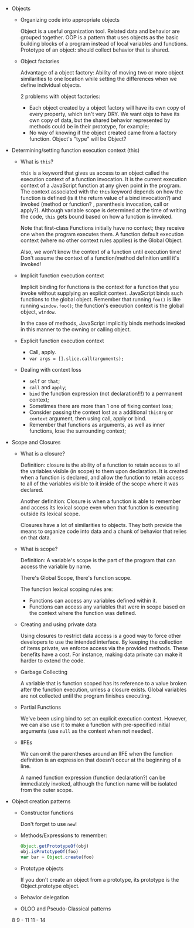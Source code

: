 * Objects

  * Organizing code into appropriate objects

    Object is a useful organization tool. Related data and behavior are grouped together. OOP is a pattern that uses objects as the basic building blocks of a program instead of local variables and functions.
    Prototype of an object: should collect behavior that is shared.

  * Object factories

    Advantage of a object factory: Ability of moving two or more object similarities to one location while setting the differences when we define individual objects.

    2 problems with object factories:
      * Each object created by a object factory will have its own copy of every property, which isn't very DRY. We want objs to have its own copy of data, but the shared behavior represented by methods could be in their prototype, for example;
      * No way of knowing if the object created came from a factory function. Object's "type" will be Object?

* Determining/setting function execution context (this)

  * What is `this`?

    `this` is a keyword that gives us access to an object called the execution context of a function invocation. It is the current execution context of a JavaScript function at any given point in the program. The context associated with the `this` keyword depends on how the function is defined (is it the return value of a bind invocation?) and invoked (method or function? , parenthesis invocation, call or apply?). Although variable scope is determined at the time of writing the code, `this` gets bound based on how a function is invoked.

    Note that first-class Functions initially have no context; they receive one when the program executes them. A function default execution context (where no other context rules applies) is the Global Object.

    Also, we won't know the context of a function until execution time! Don't assume the context of a function/method definition until it's invoked!

  * Implicit function execution context

    Implicit binding for functions is the context for a function that you invoke without supplying an explicit context. JavaScript binds such functions to the global object. Remember that running `foo()` is like running `window.foo()`; the function's execution context is the global object, `window`.

    In the case of methods, JavaScript implicitly binds methods invoked in this manner to the owning or calling object.

  * Explicit function execution context

    * Call, apply.
    * `var args = [].slice.call(arguments);`

  * Dealing with context loss

    * `self` or `that`;
    * `call` and `apply`;
    * `bind` the function expression (not declaration!!!) to a permanent context;
    * Sometimes there are more than 1 one of fixing context loss;
    * Consider passing the context lost as a additional `thisArg` or `context` argument, then using call, apply or bind.
    * Remember that functions as arguments, as well as inner functions,  lose the surrounding context;

* Scope and Closures

  * What is a closure?

    Definition: closure is the ability of a function to retain access to all the variables visible (in scope) to them upon declaration. It is created when a function is declared, and allow the function to retain access to all of the variables visible to it inside of the scope where it was declared.

    Another definition: Closure is when a function is able to remember and access its lexical scope even when that function is executing outside its lexical scope.

    Closures have a lot of similarities to objects. They both provide the means to organize code into data and a chunk of behavior that relies on that data.

  * What is scope?

    Definition: A variable's scope is the part of the program that can access the variable by name.

    There's Global Scope, there's function scope.

    The function lexical scoping rules are:
    * Functions can access any variables defined within it.
    * Functions can access any variables that were in scope based on the context where the function was defined.

  * Creating and using private data

    Using closures to restrict data access is a good way to force other developers to use the intended interface. By keeping the collection of items private, we enforce access via the provided methods. These benefits have a cost. For instance, making data private can make it harder to extend the code.

  * Garbage Collecting

    A variable that is function scoped has its reference to a value broken after the function execution, unless a closure exists. Global variables are not collected until the program finishes executing.

  * Partial Functions

    We've been using bind to set an explicit execution context. However, we can also use it to make a function with pre-specified initial arguments (use `null` as the context when not needed).

  * IIFEs

    We can omit the parentheses around an IIFE when the function definition is an expression that doesn't occur at the beginning of a line.

    A named function expression (function declaration?) can be immediately invoked, although the function name will be isolated from the outer scope.

* Object creation patterns

  * Constructor functions

    Don't forget to use `new`!

  * Methods/Expressions to remember:

    ```javascript
    Object.getPrototypeOf(obj)
    obj.isPrototypeOf(foo)
    var bar = Object.create(foo)
    ```
  * Prototype objects

    If you don't create an object from a prototype, its prototype is the Object.prototype object.

  * Behavior delegation
  * OLOO and Pseudo-Classical patterns

   8
   9 - 11
  11 - 14

